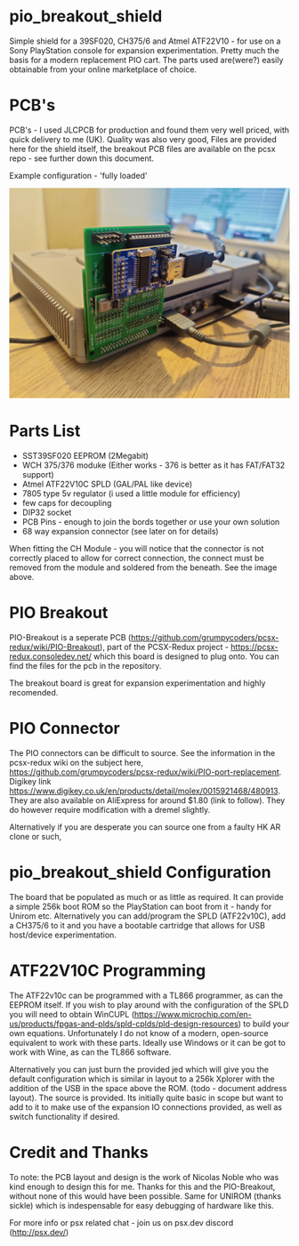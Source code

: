 # pio_breakout_shield

Simple shield for a 39SF020, CH375/6 and Atmel ATF22V10 - for use on a Sony PlayStation console for expansion experimentation. Pretty much the basis for a modern replacement PIO cart. The parts used are(were?) easily obtainable from your online marketplace of choice.

PCB's
=====

PCB's - I used JLCPCB for production and found them very well priced, with quick delivery to me (UK). Quality was also very good, Files are provided here for the shield itself, the breakout PCB files are available on the pcsx repo - see further down this document.

Example configuration - 'fully loaded'

![image](https://github.com/danhans42/pio_breakout_shield/blob/main/images/pio_breakout_ch376.jpg)

Parts List
==========

- SST39SF020 EEPROM (2Megabit)
- WCH 375/376 moduke (Either works - 376 is better as it has FAT/FAT32 support)
- Atmel ATF22V10C SPLD (GAL/PAL like device)
- 7805 type 5v regulator (i used a little module for efficiency)
- few caps for decoupling
- DIP32 socket
- PCB Pins - enough to join the bords together or use your own solution
- 68 way expansion connector (see later on for details)

When fitting the CH Module - you will notice that the connector is not correctly placed to allow for correct connection, the connect must be removed from the module and soldered from the beneath. See the image above.

PIO Breakout
============

PIO-Breakout is a seperate PCB (https://github.com/grumpycoders/pcsx-redux/wiki/PIO-Breakout), part of the PCSX-Redux project - https://pcsx-redux.consoledev.net/ which this board is designed to plug onto. You can find the files for the pcb in the repository.

The breakout board is great for expansion experimentation and highly recomended.

PIO Connector
=============

The PIO connectors can be difficult to source. See the information in the pcsx-redux wiki on the subject here, https://github.com/grumpycoders/pcsx-redux/wiki/PIO-port-replacement. Digikey link https://www.digikey.co.uk/en/products/detail/molex/0015921468/480913. They are also available on AliExpress for around $1.80 (link to follow). They do however require modification with a dremel slightly.

Alternatively if you are desperate you can source one from a faulty HK AR clone or such,

pio_breakout_shield Configuration
=================================

The board that be populated as much or as little as required. It can provide a simple 256k boot ROM so the PlayStation can boot from it - handy for Unirom etc. Alternatively you can add/program the SPLD (ATF22v10C), add a CH375/6 to it and you have a bootable cartridge that allows for USB host/device experimentation. 

ATF22V10C Programming
=====================

The ATF22v10c can be programmed with a TL866 programmer, as can the EEPROM itself. If you wish to play around with the configuration of the SPLD you will need to obtain WinCUPL (https://www.microchip.com/en-us/products/fpgas-and-plds/spld-cplds/pld-design-resources) to build your own equations. Unfortunately I do not know of a modern, open-source equivalent to work with these parts. Ideally use Windows or it can be got to work with Wine, as can the TL866 software.

Alternatively you can just burn the provided jed which will give you the default configuration which is similar in layout to a 256k Xplorer with the addition of the USB in the space above the ROM. (todo - document address layout). The source is provided. Its initially quite basic in scope but want to add to it to make use of the expansion IO connections provided, as well as switch functionality if desired.

Credit and Thanks
=================

To note: the PCB layout and design is the work of Nicolas Noble who was kind enough to design this for me. Thanks for this and the PIO-Breakout, without none of this would have been possible. Same for UNIROM (thanks sickle) which is indespensable for easy debugging of hardware like this. 

For more info or psx related chat - join us on psx.dev discord (http://psx.dev/)

